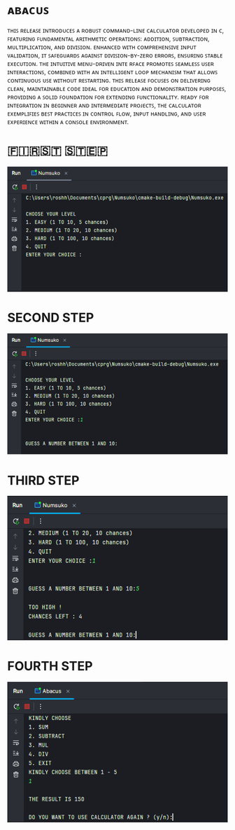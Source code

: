 # ᴀʙᴀᴄᴜꜱ
ᴛʜɪꜱ ʀᴇʟᴇᴀꜱᴇ ɪɴᴛʀᴏᴅᴜᴄᴇꜱ ᴀ ʀᴏʙᴜꜱᴛ ᴄᴏᴍᴍᴀɴᴅ-ʟɪɴᴇ ᴄᴀʟᴄᴜʟᴀᴛᴏʀ ᴅᴇᴠᴇʟᴏᴘᴇᴅ ɪɴ ᴄ, ꜰᴇᴀᴛᴜʀɪɴɢ ꜰᴜɴᴅᴀᴍᴇɴᴛᴀʟ ᴀʀɪᴛʜᴍᴇᴛɪᴄ ᴏᴘᴇʀᴀᴛɪᴏɴꜱ: ᴀᴅᴅɪᴛɪᴏɴ, ꜱᴜʙᴛʀᴀᴄᴛɪᴏɴ, ᴍᴜʟᴛɪᴘʟɪᴄᴀᴛɪᴏɴ, ᴀɴᴅ ᴅɪᴠɪꜱɪᴏɴ. ᴇɴʜᴀɴᴄᴇᴅ ᴡɪᴛʜ ᴄᴏᴍᴘʀᴇʜᴇɴꜱɪᴠᴇ ɪɴᴘᴜᴛ ᴠᴀʟɪᴅᴀᴛɪᴏɴ, ɪᴛ ꜱᴀꜰᴇɢᴜᴀʀᴅꜱ ᴀɢᴀɪɴꜱᴛ ᴅɪᴠɪꜱɪᴏɴ-ʙʏ-ᴢᴇʀᴏ ᴇʀʀᴏʀꜱ, ᴇɴꜱᴜʀɪɴɢ ꜱᴛᴀʙʟᴇ ᴇxᴇᴄᴜᴛɪᴏɴ. ᴛʜᴇ ɪɴᴛᴜɪᴛɪᴠᴇ ᴍᴇɴᴜ-ᴅʀɪᴠᴇɴ ɪɴᴛᴇ ʀꜰᴀᴄᴇ ᴘʀᴏᴍᴏᴛᴇꜱ ꜱᴇᴀᴍʟᴇꜱꜱ ᴜꜱᴇʀ ɪɴᴛᴇʀᴀᴄᴛɪᴏɴꜱ, ᴄᴏᴍʙɪɴᴇᴅ ᴡɪᴛʜ ᴀɴ ɪɴᴛᴇʟʟɪɢᴇɴᴛ ʟᴏᴏᴘ ᴍᴇᴄʜᴀɴɪꜱᴍ ᴛʜᴀᴛ ᴀʟʟᴏᴡꜱ ᴄᴏɴᴛɪɴᴜᴏᴜꜱ ᴜꜱᴇ ᴡɪᴛʜᴏᴜᴛ ʀᴇꜱᴛᴀʀᴛɪɴɢ. ᴛʜɪꜱ ʀᴇʟᴇᴀꜱᴇ ꜰᴏᴄᴜꜱᴇꜱ ᴏɴ ᴅᴇʟɪᴠᴇʀɪɴɢ ᴄʟᴇᴀɴ, ᴍᴀɪɴᴛᴀɪɴᴀʙʟᴇ ᴄᴏᴅᴇ ɪᴅᴇᴀʟ ꜰᴏʀ ᴇᴅᴜᴄᴀᴛɪᴏɴ ᴀɴᴅ ᴅᴇᴍᴏɴꜱᴛʀᴀᴛɪᴏɴ ᴘᴜʀᴘᴏꜱᴇꜱ, ᴘʀᴏᴠɪᴅɪɴɢ ᴀ ꜱᴏʟɪᴅ ꜰᴏᴜɴᴅᴀᴛɪᴏɴ ꜰᴏʀ ᴇxᴛᴇɴᴅɪɴɢ ꜰᴜɴᴄᴛɪᴏɴᴀʟɪᴛʏ. ʀᴇᴀᴅʏ ꜰᴏʀ ɪɴᴛᴇɢʀᴀᴛɪᴏɴ ɪɴ ʙᴇɢɪɴɴᴇʀ ᴀɴᴅ ɪɴᴛᴇʀᴍᴇᴅɪᴀᴛᴇ ᴘʀᴏᴊᴇᴄᴛꜱ, ᴛʜᴇ ᴄᴀʟᴄᴜʟᴀᴛᴏʀ ᴇxᴇᴍᴘʟɪꜰɪᴇꜱ ʙᴇꜱᴛ ᴘʀᴀᴄᴛɪᴄᴇꜱ ɪɴ ᴄᴏɴᴛʀᴏʟ ꜰʟᴏᴡ, ɪɴᴘᴜᴛ ʜᴀɴᴅʟɪɴɢ, ᴀɴᴅ ᴜꜱᴇʀ ᴇxᴘᴇʀɪᴇɴᴄᴇ ᴡɪᴛʜɪɴ ᴀ ᴄᴏɴꜱᴏʟᴇ ᴇɴᴠɪʀᴏɴᴍᴇɴᴛ.

# 🇫🇮🇷🇸🇹 🇸🇹🇪🇵
![image alt](https://github.com/roshhellwett/Abacus/blob/02ba5dcdd735fdda13a5098c966d54e51a8b1590/demo_one.png)

# SECOND STEP
![image alt](https://github.com/roshhellwett/Abacus/blob/02ba5dcdd735fdda13a5098c966d54e51a8b1590/demo_two.png)

# THIRD STEP
![image alt](https://github.com/roshhellwett/Abacus/blob/02ba5dcdd735fdda13a5098c966d54e51a8b1590/demo_three.png)

# FOURTH STEP
![image alt](https://github.com/roshhellwett/Abacus/blob/02ba5dcdd735fdda13a5098c966d54e51a8b1590/demo_four.png)
